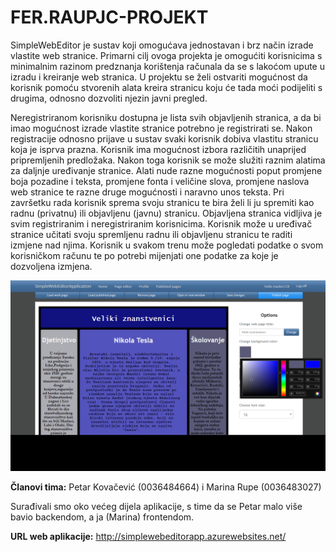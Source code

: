 # FER.RAUPJC-PROJEKT

SimpleWebEditor je sustav koji omogućava jednostavan i brz način izrade vlastite web stranice. Primarni cilj ovoga projekta je omogućiti korisnicima s minimalnim razinom predznanja korištenja računala da se s lakoćom upute u izradu i kreiranje web stranica. U projektu se želi ostvariti mogućnost da korisnik pomoću stvorenih alata kreira stranicu koju će tada moći podijeliti s drugima, odnosno dozvoliti njezin javni pregled.

Neregistriranom korisniku dostupna je lista svih objavljenih stranica, a da bi imao mogućnost izrade vlastite stranice potrebno je registrirati se.
Nakon registracije odnosno prijave u sustav svaki korisnik dobiva vlastitu stranicu koja je isprva prazna. Korisnik ima mogućnost izbora različitih unaprijed pripremljenih predložaka. Nakon toga korisnik se može služiti raznim alatima za daljnje uređivanje stranice. Alati nude razne mogućnosti poput promjene boja pozadine i teksta, promjene fonta i veličine slova, promjene naslova web stranice te razne druge mogućnosti i naravno unos teksta. Pri završetku rada korisnik sprema svoju stranicu te bira želi li ju spremiti kao radnu (privatnu) ili objavljenu (javnu) stranicu. Objavljena stranica vidljiva je svim registriranim i neregistriranim korisnicima. Korisnik može u uređivač stranice učitati svoju spremljenu radnu ili objavljenu stranicu te raditi izmjene nad njima.
Korisnik u svakom trenu može pogledati podatke o svom korisničkom računu te po potrebi mijenjati one podatke za koje je dozvoljena izmjena.


![alt text](https://github.com/marinaRupe/FER.RAUPJC-PROJEKT/blob/master/SimpleWebEditor/src/SimpleWebEditorApplication/wwwroot/images/edit_page.png "PageEditor")


 __Članovi tima:__ Petar Kovačević (0036484664) i Marina Rupe (0036483027) 

Surađivali smo oko većeg dijela aplikacije, s time da se Petar malo više bavio backendom, a ja (Marina) frontendom.


 __URL web aplikacije:__ http://simplewebeditorapp.azurewebsites.net/

